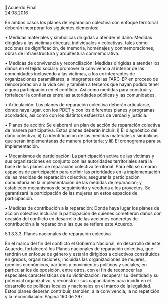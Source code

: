 Acuerdo Final  
24.08.2016 
 
En  ambos  casos  los  planes  de  reparación  colectiva  con  enfoque  territorial  deberán  incorporar  los 
siguientes elementos:   
 
• Medidas  materiales  y  simbólicas  dirigidas  a  atender  el  daño:  Medidas  dirigidas  a  las  víctimas 
directas, individuales y colectivas, tales como acciones de dignificación, de memoria, homenajes 
y conmemoraciones, obras de infraestructura y arquitectura conmemorativa.  
 
• Medidas de convivencia y reconciliación: Medidas dirigidas a atender los daños en el tejido social 
y  promover  la  convivencia  al  interior  de  las  comunidades  incluyendo  a  las  víctimas,  a  los  ex 
integrantes  de  organizaciones  paramilitares,  a  integrantes  de  las  FARC-EP  en  proceso  de 
reincorporación a la vida civil y también a terceros que hayan podido tener alguna participación 
en el conflicto. Así como medidas para construir y fortalecer la confianza entre las autoridades 
públicas y las comunidades. 
 
• Articulación: Los planes de reparación colectiva deberán articularse, donde haya lugar, con los 
PDET y con los diferentes planes y programas acordados, así como con los distintos esfuerzos de 
verdad y justicia.  
 
• Planes de acción: Se elaborará un plan de acción de reparación colectiva de manera participativa. 
Estos  planes  deberán  incluir:  i)  El  diagnóstico  del  daño  colectivo;  ii)  La  identificación  de  las 
medidas  materiales  y  simbólicas  que  serán  implementadas  de  manera  prioritaria;  y  iii)  El 
cronograma para su implementación.   
 
• Mecanismos  de  participación:  La  participación  activa  de  las  víctimas  y  sus  organizaciones  en 
conjunto  con  las  autoridades  territoriales  será  la  base  de  los  planes  de  reparación  colectiva 
territorial.  Para  ello  se  crearán  espacios  de  participación  para  definir  las  prioridades  en  la 
implementación de las medidas de reparación colectiva; asegurar la participación comunitaria en 
la  implementación  de  las  medidas  de  reparación;  y  establecer  mecanismos  de  seguimiento  y 
veeduría  a  los  proyectos.  Se  garantizará  la  participación  de  las  mujeres  en  estos  espacios  de 
participación.  
 
• Medidas  de  contribución  a  la  reparación:  Donde  haya  lugar  los  planes  de  acción  colectiva 
incluirán la participación de quienes cometieron daños con ocasión del conflicto en desarrollo de 
las acciones concretas de contribución a la reparación a las que se refiere este Acuerdo.   
 
5.1.3.3.3. Planes nacionales de reparación colectiva  
 
En el marco del fin del conflicto el Gobierno Nacional, en desarrollo de este Acuerdo, fortalecerá los Planes 
nacionales de reparación colectiva, que tendrán un enfoque de género y estarán dirigidos a colectivos 
constituidos  en  grupos,  organizaciones,  incluidas  las  organizaciones  de  mujeres,  gremios  económicos, 
partidos  y  movimientos  políticos  y  sociales,  en  particular  los  de  oposición,  entre  otros,  con  el  fin  de 
reconocer  las  especiales  características  de  su  victimización,  recuperar  su  identidad  y  su  potencial 
organizativo, y reconstruir sus capacidades para incidir en el desarrollo de políticas locales y nacionales 
en el marco de la legalidad. Estos planes deberán contribuir, también, a la convivencia, la no repetición y 
la reconciliación. 
Página 160 de 297 
 


